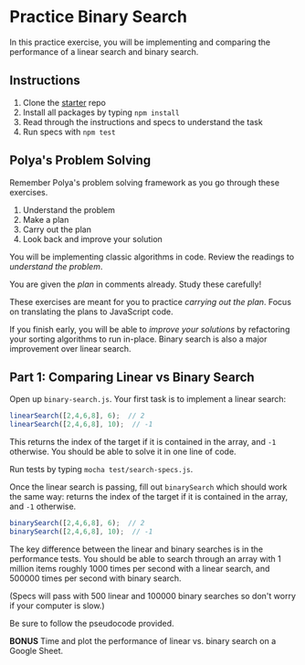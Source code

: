 # Practice Binary Search

In this practice exercise, you will be implementing and comparing the
performance of a linear search and binary search.

## Instructions

1. Clone the [starter] repo
2. Install all packages by typing `npm install`
3. Read through the instructions and specs to understand the task
4. Run specs with `npm test`

## Polya's Problem Solving

Remember Polya's problem solving framework as you go through these exercises.

1. Understand the problem
2. Make a plan
3. Carry out the plan
4. Look back and improve your solution

You will be implementing classic algorithms in code. Review the readings to
_understand the problem_.

You are given the _plan_ in comments already. Study these carefully!

These exercises are meant for you to practice _carrying out the plan_. Focus
on translating the plans to JavaScript code.

If you finish early, you will be able to _improve your solutions_ by
refactoring your sorting algorithms to run in-place. Binary search is also a
major improvement over linear search.

## Part 1: Comparing Linear vs Binary Search

Open up `binary-search.js`. Your first task is to implement a linear search:

```js
linearSearch([2,4,6,8], 6);  // 2
linearSearch([2,4,6,8], 10);  // -1
```

This returns the index of the target if it is contained in the array, and `-1`
otherwise. You should be able to solve it in one line of code.

Run tests by typing `mocha test/search-specs.js`.

Once the linear search is passing, fill out `binarySearch` which should work
the same way: returns the index of the target if it is contained in the array,
and `-1` otherwise.

```js
binarySearch([2,4,6,8], 6);  // 2
binarySearch([2,4,6,8], 10);  // -1
```

The key difference between the linear and binary searches is in the
performance tests. You should be able to search through an array with 1
million items roughly 1000 times per second with a linear search, and 500000
times per second with binary search.

(Specs will pass with 500 linear and 100000 binary searches so don't worry if
your computer is slow.)

Be sure to follow the pseudocode provided.

**BONUS** Time and plot the performance of linear vs. binary search on a
Google Sheet.


[starter]: https://github.com/appacademy-starters/practice-binary-search
